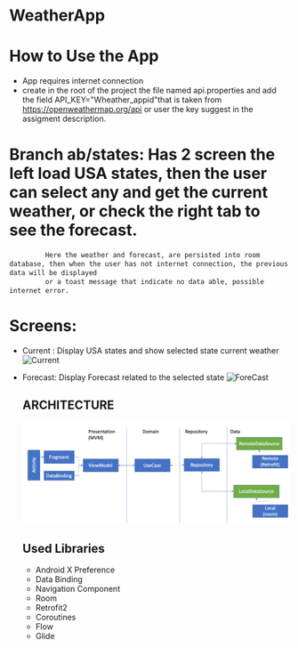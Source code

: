 # WeatherApp

# How to Use the App

- App requires internet connection
- create in the root of the project the file named api.properties and add the field
API_KEY="Wheather_appid"that is taken from https://openweathermap.org/api or user the key suggest in the assigment description.

# Branch ab/states: Has 2 screen the left load USA states, then the user can select any and get the current weather, or check the right tab to see the forecast.
             Here the weather and forecast, are persisted into room database, then when the user has not internet connection, the previous data will be displayed
             or a toast message that indicate no data able, possible internet error.

# Screens:
- Current : Display USA states and show selected state current weather
![Current](https://github.com/aliceresponde/WeatherApp/blob/ab/states/Demo/current_weather.png)
- Forecast: Display Forecast related to the selected state
![ForeCast](https://github.com/aliceresponde/WeatherApp/blob/ab/states/Demo/forecast_weather.png)



  ## ARCHITECTURE
  ![Diagram](https://github.com/aliceresponde/CountingApp/blob/master/info/android_clean_repository_arch.png)

  ## Used Libraries
  * Android X Preference
  * Data Binding
  * Navigation Component
  * Room
  * Retrofit2
  * Coroutines
  * Flow
  * Glide
